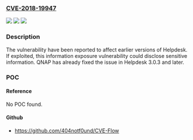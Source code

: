 ### [CVE-2018-19947](https://cve.mitre.org/cgi-bin/cvename.cgi?name=CVE-2018-19947)
![](https://img.shields.io/static/v1?label=Product&message=Helpdesk&color=blue)
![](https://img.shields.io/static/v1?label=Version&message=%3C%203.0.3%20&color=brighgreen)
![](https://img.shields.io/static/v1?label=Vulnerability&message=CWE-210%20Information%20Exposure%20Through%20Self-generated%20Error%20Message&color=brighgreen)

### Description

The vulnerability have been reported to affect earlier versions of Helpdesk. If exploited, this information exposure vulnerability could disclose sensitive information. QNAP has already fixed the issue in Helpdesk 3.0.3 and later.

### POC

#### Reference
No POC found.

#### Github
- https://github.com/404notf0und/CVE-Flow

